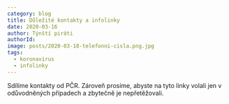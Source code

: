 ```yaml
---
category: blog
title: Důležité kontakty a infolinky
date: 2020-03-16
author: Týnští piráti
authorId:
image: posts/2020-03-18-telefonni-cisla.png.jpg
tags: 
  - koronavirus
  - infolinky
---
```

Sdílíme kontakty od PČR. Zároveň prosíme, abyste na tyto linky volali jen v odůvodněných případech a zbytečně je nepřetěžovali.

